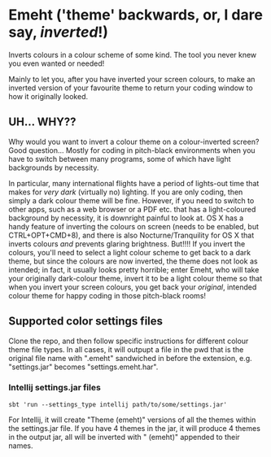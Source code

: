 # Emeht ('theme' backwards, or, I dare say, _inverted_!)

Inverts colours in a colour scheme of some kind. The tool you never knew you even wanted or needed!

Mainly to let you, after you have inverted your screen colours, to make an inverted version of your favourite theme to return your coding window to how it originally looked.


## UH... WHY??

Why would you want to invert a colour theme on a colour-inverted screen? Good question... Mostly for coding in pitch-black environments when you have to switch between many programs, some of which have light backgrounds by necessity. 

In particular, many international flights have a period of lights-out time that makes for _very dark_ (virtually no) lighting. If you are only coding, then simply a dark colour theme will be fine. However, if you need to switch to other apps, such as a web browser or a PDF etc. that has a light-coloured background by necessity, it is downright painful to look at. OS X has a handy feature of inverting the colours on screen (needs to be enabled, but CTRL+OPT+CMD+8), and there is also Nocturne/Tranquility for OS X that inverts colours _and_ prevents glaring brightness. But!!!! If you invert the colours, you'll need to select a light colour scheme to get back to a dark theme, but since the colours are now inverted, the theme does not look as intended; in fact, it usually looks pretty horrible; enter Emeht, who will take your originally dark-colour theme, invert it to be a light colour theme so that when you invert your screen colours, you get back your _original_, intended colour theme for happy coding in those pitch-black rooms!

## Supported color settings files

Clone the repo, and then follow specific instructions for different colour theme file types. In all cases, it will outpupt a file in the pwd that is the original file name with ".emeht" sandwiched in before the extension, e.g. "settings.jar" becomes "settings.emeht.har".
 
### Intellij settings.jar files

    sbt 'run --settings_type intellij path/to/some/settings.jar'

For Intellij, it will create "Theme (emeht)" versions of all the themes within the settings.jar file. If you have 4 themes in the jar, it will produce 4 themes in the output jar, all will be inverted with " (emeht)" appended to their names.
